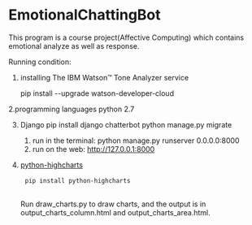 # EmotionalChattingBot
This program is a course project(Affective Computing) which contains emotional analyze as well as response.

Running condition:

1. installing The IBM Watson™ Tone Analyzer service

	pip install --upgrade watson-developer-cloud

2.programming languages
	python 2.7

3. Django
	pip install django chatterbot
	python manage.py migrate
	1. run in the terminal: python manage.py runserver 0.0.0.0:8000
	2. run on the web: http://127.0.0.1:8000
   
4. <a href = "https://github.com/kyper-data/python-highcharts">python-highcharts</a>
	<pre>
	<code>pip install python-highcharts</code>
	</pre>
	Run draw_charts.py to draw charts, and the output is in output_charts_column.html and output_charts_area.html.
